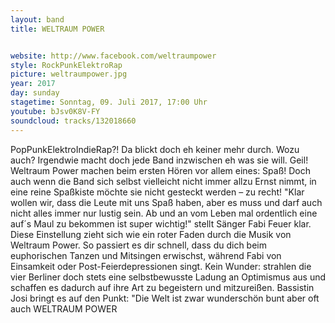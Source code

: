```yaml
---
layout: band
title: WELTRAUM POWER


website: http://www.facebook.com/weltraumpower
style: RockPunkElektroRap
picture: weltraumpower.jpg
year: 2017
day: sunday
stagetime: Sonntag, 09. Juli 2017, 17:00 Uhr
youtube: bJsv0K8V-FY
soundcloud: tracks/132018660
---
```

PopPunkElektroIndieRap?! Da blickt doch eh keiner mehr durch. Wozu auch? Irgendwie macht doch jede Band inzwischen eh was sie will. Geil! Weltraum Power machen beim ersten Hören vor allem eines: Spaß! Doch auch wenn die Band sich selbst vielleicht nicht immer allzu Ernst nimmt, in eine reine Spaßkiste möchte sie nicht gesteckt werden – zu recht! "Klar wollen wir, dass die Leute mit uns Spaß haben, aber es muss und darf auch nicht alles immer nur lustig sein. Ab und an vom Leben mal ordentlich eine auf´s Maul zu bekommen ist super wichtig!" stellt Sänger Fabi Feuer klar. Diese Einstellung zieht sich wie ein roter Faden durch die Musik von Weltraum Power. So passiert es dir schnell, dass du dich beim euphorischen Tanzen und Mitsingen erwischst, während Fabi von Einsamkeit oder Post-Feierdepressionen singt. Kein Wunder: strahlen die vier Berliner doch stets eine selbstbewusste Ladung an Optimismus aus und schaffen es dadurch auf ihre Art zu begeistern und mitzureißen. Bassistin Josi bringt es auf den Punkt: "Die Welt ist zwar wunderschön bunt aber oft auch WELTRAUM POWER
